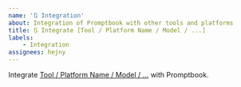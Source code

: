 ```yaml
---
name: '🔃 Integration'
about: Integration of Promptbook with other tools and platforms
title: 🔃 Integrate [Tool / Platform Name / Model / ...]
labels:
    - Integration
assignees: hejny
---
```


Integrate [Tool / Platform Name / Model / ...](#link) with Promptbook.
